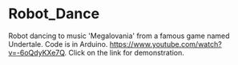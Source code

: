 # Robot_Dance
Robot dancing to music 'Megalovania' from a famous game named Undertale. Code is in Arduino. https://www.youtube.com/watch?v=-6oQdyKXe7Q.   Click on the link for demonstration. 
